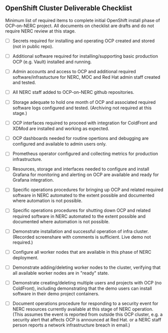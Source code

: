 
## OpenShift Cluster Deliverable Checklist

Minimum list of required items to complete initial OpenShift install phase of OCP-on-NERC project.  All documents on checklist are drafts and do not require NERC review at this stage.

- [ ] Secrets required for installing and operating OCP created and stored (not in public repo).

- [ ] Additional software required for installing/supporting basic production OCP (e.g. Vault) installed and running.

- [ ] Admin accounts and access to OCP and additional required software/infrastucture for NERC, MOC and Red Hat admin staff created and tested.

- [ ] All NERC staff added to OCP-on-NERC github repositories.

- [ ] Storage adequate to hold one month of OCP and associated required software logs configured and tested.  (Archiving not required at this stage.)

- [ ] OCP interfaces required to proceed with integration for ColdFront and XDMod are installed and working as expected.

- [ ] OCP dashboards needed for routine opertions and debugging are configured and available to admin users only.

- [ ] Prometheus operator configured and collecting metrics for production infrastructure.

- [ ] Resources, storage and interfaces needed to configure and install Grafana for monitoring and alerting on OCP are available and ready for Grafana integration. 

- [ ] Specific operations procedures for bringing up OCP and related required software in NERC automated to the extent possible and documented where automation is not possible.

- [ ] Specific operations procedures for shutting down OCP and related required software in NERC automated to the extent possible and documented where automation is not possible.

- [ ] Demonstrate installation and successful operation of infra cluster. (Recorded screenshare with comments is sufficient.  Live demo not required.)

- [ ] Configure all worker nodes that are available in this phase of NERC deployment.

- [ ] Demonstrate adding/deleting worker nodes to the cluster, verifying that all available worker nodes are in "ready" state.

- [ ] Demonstrate creating/deleting multiple users and projects with OCP (no ColdFront), including demonstrating that the demo users can install software in their demo project containers.

- [ ] Document operations procedure for responding to a security event for NERC resources currently available at this stage of NERC operation.  (This assumes the event is reported from outside this OCP cluster, e.g. a security alert that affects OCP is announced at Red Hat. or a NERC staff person reports a network infrastructure breach in email.)
